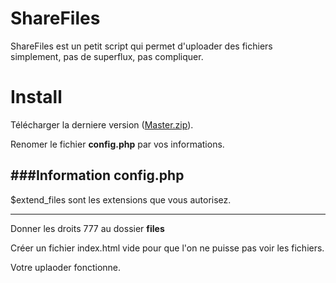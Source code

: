 ShareFiles
==========

ShareFiles est un petit script qui permet d'uploader des fichiers simplement, pas de superflux, pas compliquer.

Install
====

Télécharger la derniere version ([Master.zip](https://github.com/Hydrog3n/ShareFiles/archive/master.zip)).

Renomer le fichier **config.php** par vos informations.

###Information config.php
---

$extend_files sont les extensions que vous autorisez.

---

Donner les droits 777 au dossier **files**

Créer un fichier index.html vide pour que l'on ne puisse pas voir les fichiers.

Votre uplaoder fonctionne.
